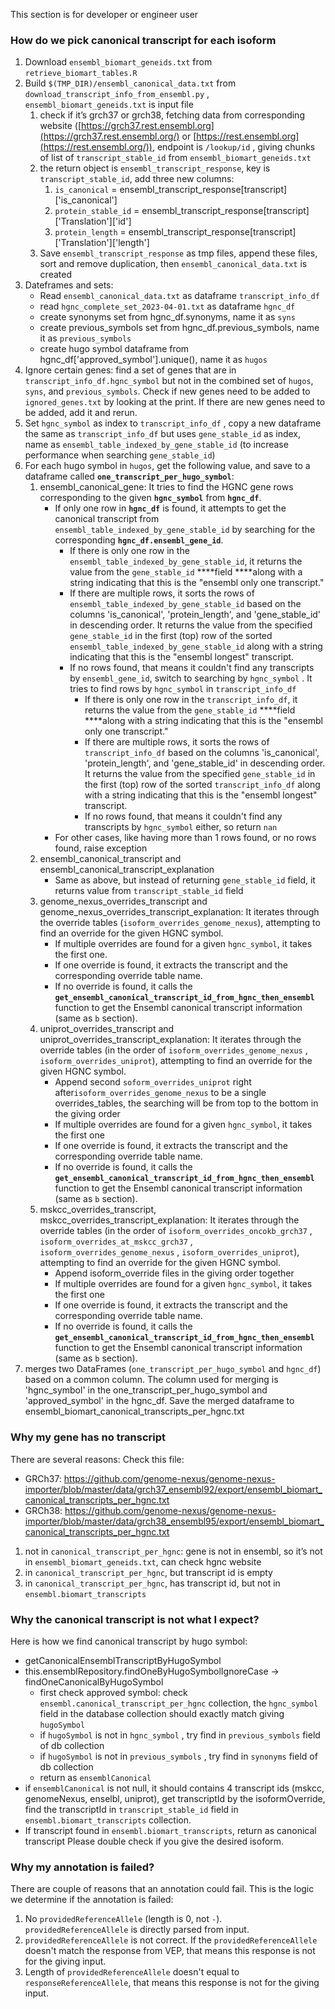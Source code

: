 This section is for developer or engineer user

### How do we pick canonical transcript for each isoform
1. Download `ensembl_biomart_geneids.txt` from `retrieve_biomart_tables.R`
2. Build `$(TMP_DIR)/ensembl_canonical_data.txt` from `download_transcript_info_from_ensembl.py` , `ensembl_biomart_geneids.txt` is input file
    1. check if it’s grch37 or grch38, fetching data from corresponding website ([https://grch37.rest.ensembl.org](https://grch37.rest.ensembl.org/) or [https://rest.ensembl.org](https://rest.ensembl.org/)), endpoint is `/lookup/id` , giving chunks of list of `transcript_stable_id` from `ensembl_biomart_geneids.txt`
    2. the return object is `ensembl_transcript_response`, key is `transcript_stable_id`, add three new columns:
        1. `is_canonical` = ensembl_transcript_response[transcript]['is_canonical']
        2. `protein_stable_id` = ensembl_transcript_response[transcript]['Translation']['id']
        3. `protein_length` = ensembl_transcript_response[transcript]['Translation']['length']
    3. Save `ensembl_transcript_response` as tmp files, append these files, sort and remove duplication, then `ensembl_canonical_data.txt` is created
3. Dateframes and sets:
    - Read `ensembl_canonical_data.txt` as dataframe `transcript_info_df`
    - read `hgnc_complete_set_2023-04-01.txt`  as dataframe `hgnc_df`
    - create synonyms set from hgnc_df.synonyms, name it as `syns`
    - create previous_symbols set from hgnc_df.previous_symbols, name it as `previous_symbols`
    - create hugo symbol dataframe from hgnc_df['approved_symbol'].unique(), name it as `hugos`
4. Ignore certain genes: find a set of genes that are in `transcript_info_df.hgnc_symbol` but not in the combined set of `hugos`, `syns`, and `previous_symbols`. Check if new genes need to be added to `ignored_genes.txt` by looking at the print. If there are new genes need to be added, add it and rerun.
5. Set `hgnc_symbol` as index to `transcript_info_df` , copy a new dataframe the same as `transcript_info_df` but uses `gene_stable_id` as index, name as `ensembl_table_indexed_by_gene_stable_id` (to increase performance when searching `gene_stable_id`)
6. For each hugo symbol in `hugos`, get the following value, and save to a dataframe called **`one_transcript_per_hugo_symbol`**:
    1. ensembl_canonical_gene: It tries to find the HGNC gene rows corresponding to the given **`hgnc_symbol`** from **`hgnc_df`**. 
        - If only one row in **`hgnc_df`** is found, it attempts to get the canonical transcript from  `ensembl_table_indexed_by_gene_stable_id` by searching for the corresponding **`hgnc_df.ensembl_gene_id`**.
            - If there is only one row in the `ensembl_table_indexed_by_gene_stable_id`, it returns the value from the `gene_stable_id` ****field ****along with a string indicating that this is the "ensembl only one transcript."
            - If there are multiple rows, it sorts the rows of `ensembl_table_indexed_by_gene_stable_id` based on the columns 'is_canonical', 'protein_length', and 'gene_stable_id' in descending order. It returns the value from the specified `gene_stable_id` in the first (top) row of the sorted `ensembl_table_indexed_by_gene_stable_id` along with a string indicating that this is the "ensembl longest" transcript.
            - If no rows found, that means it couldn't find any transcripts by `ensembl_gene_id`, switch to searching by `hgnc_symbol` . It tries to find rows by `hgnc_symbol`  in `transcript_info_df`
                - If there is only one row in the `transcript_info_df`, it returns the value from the `gene_stable_id` ****field ****along with a string indicating that this is the "ensembl only one transcript."
                - If there are multiple rows, it sorts the rows of `transcript_info_df` based on the columns 'is_canonical', 'protein_length', and 'gene_stable_id' in descending order. It returns the value from the specified `gene_stable_id` in the first (top) row of the sorted `transcript_info_df` along with a string indicating that this is the "ensembl longest" transcript.
                - If no rows found, that means it couldn't find any transcripts by `hgnc_symbol` either, so return `nan`
        - For other cases, like having more than 1 rows found, or no rows found, raise exception
    2. ensembl_canonical_transcript and ensembl_canonical_transcript_explanation
        - Same as above, but instead of returning `gene_stable_id` field, it returns value from `transcript_stable_id` field
    3. genome_nexus_overrides_transcript and genome_nexus_overrides_transcript_explanation: It iterates through the override tables (`isoform_overrides_genome_nexus`), attempting to find an override for the given HGNC symbol. 
        - If multiple overrides are found for a given `hgnc_symbol`, it takes the first one.
        - If one override is found, it extracts the transcript and the corresponding override table name.
        - If no override is found, it calls the **`get_ensembl_canonical_transcript_id_from_hgnc_then_ensembl`** function to get the Ensembl canonical transcript information (same as `b` section).
    4. uniprot_overrides_transcript and uniprot_overrides_transcript_explanation: It iterates through the override tables (in the order of `isoform_overrides_genome_nexus` , `isoform_overrides_uniprot`), attempting to find an override for the given HGNC symbol. 
        - Append second `soform_overrides_uniprot` right after`isoform_overrides_genome_nexus`  to be a single overrides_tables, the searching will be from top to the bottom in the giving order
        - If multiple overrides are found for a given `hgnc_symbol`, it takes the first one
        - If one override is found, it extracts the transcript and the corresponding override table name.
        - If no override is found, it calls the **`get_ensembl_canonical_transcript_id_from_hgnc_then_ensembl`** function to get the Ensembl canonical transcript information (same as `b` section).
    5. mskcc_overrides_transcript, mskcc_overrides_transcript_explanation: It iterates through the override tables (in the order of `isoform_overrides_oncokb_grch37` , `isoform_overrides_at_mskcc_grch37` , `isoform_overrides_genome_nexus` , `isoform_overrides_uniprot`), attempting to find an override for the given HGNC symbol. 
        - Append isoform_override files in the giving order together
        - If multiple overrides are found for a given `hgnc_symbol`, it takes the first one
        - If one override is found, it extracts the transcript and the corresponding override table name.
        - If no override is found, it calls the **`get_ensembl_canonical_transcript_id_from_hgnc_then_ensembl`** function to get the Ensembl canonical transcript information (same as `b` section).
7. merges two DataFrames (`one_transcript_per_hugo_symbol` and `hgnc_df`) based on a common column. The column used for merging is 'hgnc_symbol' in the one_transcript_per_hugo_symbol and 'approved_symbol' in the hgnc_df. Save the merged dataframe to ensembl_biomart_canonical_transcripts_per_hgnc.txt


### Why my gene has no transcript
There are several reasons:
Check this file:
- GRCh37: https://github.com/genome-nexus/genome-nexus-importer/blob/master/data/grch37_ensembl92/export/ensembl_biomart_canonical_transcripts_per_hgnc.txt
- GRCh38: https://github.com/genome-nexus/genome-nexus-importer/blob/master/data/grch38_ensembl95/export/ensembl_biomart_canonical_transcripts_per_hgnc.txt
1. not in `canonical_transcript_per_hgnc`:
    gene is not in ensembl, so it’s not in `ensembl_biomart_geneids.txt`, can check hgnc website
2. in `canonical_transcript_per_hgnc`, but transcript id is empty
3. in `canonical_transcript_per_hgnc`, has transcript id, but not in `ensembl.biomart_transcripts`


### Why the canonical transcript is not what I expect?
Here is how we find canonical transcript by hugo symbol:
- getCanonicalEnsemblTranscriptByHugoSymbol
- this.ensemblRepository.findOneByHugoSymbolIgnoreCase → findOneCanonicalByHugoSymbol
    - first check approved symbol: check `ensembl.canonical_transcript_per_hgnc` collection, the `hgnc_symbol` field in the database collection should exactly match giving `hugoSymbol`
    - if `hugoSymbol` is not in `hgnc_symbol` , try find in `previous_symbols` field of db collection
    - if `hugoSymbol` is not in `previous_symbols` , try find in `synonyms` field of db collection
    - return as `ensemblCanonical`
- if `ensemblCanonical` is not null, it should contains 4 transcript ids (mskcc, genomeNexus, enselbl, uniprot), get transcriptId by the isoformOverride,  find the transcriptId in `transcript_stable_id` field in `ensembl.biomart_transcripts` collection.
- If transcript found in `ensembl.biomart_transcripts`, return as canonical transcript
Please double check if you give the desired isoform.


### Why my annotation is failed?
There are couple of reasons that an annotation could fail. This is the logic we determine if the annotation is failed:
1. No `providedReferenceAllele` (length is 0, not `-`). `providedReferenceAllele` is directly parsed from input.
2. `providedReferenceAllele` is not correct. If the `providedReferenceAllele` doesn't match the response from VEP, that means this response is not for the giving input.
3. Length of `providedReferenceAllele` doesn't equal to `responseReferenceAllele`, that means this response is not for the giving input.